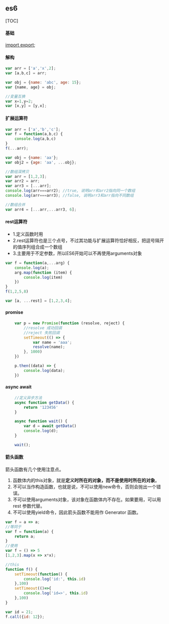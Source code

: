 ## es6 

[TOC]

#### 基础

[import export](http://es6.ruanyifeng.com/#docs/module);

#### 解构
```js
var arr = ['a','x',2];
var [a,b,c] = arr;

var obj = {name: 'abc', age: 15};
var {name, age} = obj;

//变量互换
var x=1,y=2;
var [x,y] = [y,x];

```

#### 扩展运算符
```js
var arr = ['a','b','c'];
var f = function(a,b,c) {
    console.log(a,b,c)
}
f(...arr);

var obj = {name: 'aa'};
var obj2 = {age: 'aa', ...obj};

//数组深拷贝
var arr = [1,2,3];
var arr2 = arr;
var arr3 = [...arr];
console.log(arr===arr2); //true, 说明arr和arr2指向同一个数组
console.log(arr===arr3); //false, 说明arr3和arr指向不同数组

//数组合并
var arr4 = [...arr,...arr3, 6];
```

#### rest运算符
* 1.定义函数时用
* 2.rest运算符也是三个点号，不过其功能与扩展运算符恰好相反，把逗号隔开的值序列组合成一个数组
* 3.主要用于不定参数，所以ES6开始可以不再使用arguments对象

```js
var f = function(a,...arg) {
    console.log(a);
    arg.map(function (item) { 
        console.log(item)    
    })  
}
f(1,2,5,8)

var [a, ...rest] = [1,2,3,4];
```


#### promise
```js
    var p = new Promise(function (resolve, reject) {
        //resolve 成功回调
        //reject 失败回调
        setTimeout(() => {
            var name = 'aaa';
            resolve(name);
        }, 1000)
    })

    p.then((data) => {
        console.log(data);
    })
```
#### async await
```js
    //定义异步方法
    async function getData() {
        return '123456'
    }

    async function wait() {
        var d = await getData()
        console.log(d);
    }

    wait();
```

#### 箭头函数
箭头函数有几个使用注意点。
1. 函数体内的this对象，就是**定义时所在的对象，而不是使用时所在的对象**。
2. 不可以当作构造函数，也就是说，不可以使用new命令，否则会抛出一个错误。
3. 不可以使用arguments对象，该对象在函数体内不存在。如果要用，可以用 rest 参数代替。
4. 不可以使用yield命令，因此箭头函数不能用作 Generator 函数。

```js
var f = a => a;
//等同于
var f = function(a) {
    return a;
}
//使用
var f = () => 5
[1,2,3].map(x => x*x);

//this
function f() {
    setTimeout(function() {
        console.log('id:', this.id)  
    },100)
    setTimeout(()=>{
        console.log('id=>', this.id)
    },100)
}

var id = 21;
f.call({id: 12});
```


